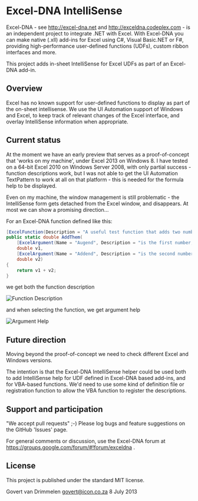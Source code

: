 Excel-DNA IntelliSense
======================
Excel-DNA - see http://excel-dna.net and http://exceldna.codeplex.com - is an independent project to integrate .NET with Excel.
With Excel-DNA you can make native (.xll) add-ins for Excel using C#, Visual Basic.NET or F#, providing high-performance user-defined functions (UDFs), custom ribbon interfaces and more.

This project adds in-sheet IntelliSense for Excel UDFs as part of an Excel-DNA add-in.

Overview
--------
Excel has no known support for user-defined functions to display as part of the on-sheet intellisense. We use the UI Automation support of Windows and Excel, to keep track of relevant changes of the Excel interface, and overlay IntelliSense information when appropriate.

Current status
--------------
At the moment we have an early preview that serves as a proof-of-concept that 'works on my machine', under Excel 2013 on Windows 8. I have tested on a 64-bit Excel 2010 on Windows Server 2008, with only partial success - function descriptions work, but I was not able to get the UI Automation TextPattern to work at all on that platform - this is needed for the formula help to be displayed.

Even on my machine, the window management is still problematic - the IntelliSense form gets detached from the Excel window, and disappears. At most we can show a promising direction...

For an Excel-DNA function defined like this:
```C#
[ExcelFunction(Description = "A useful test function that adds two numbers, and returns the sum.")]
public static double AddThem(
	[ExcelArgument(Name = "Augend", Description = "is the first number, to which will be added")] 
	double v1,
	[ExcelArgument(Name = "Addend", Description = "is the second number that will be added")]     
	double v2)
{
	return v1 + v2;
}
```
we get both the function description

![Function Description](https://raw.github.com/Excel-DNA/IntelliSense/master/Screenshots/FunctionDescription.PNG)

and when selecting the function, we get argument help

![Argument Help](https://raw.github.com/Excel-DNA/IntelliSense/master/Screenshots/ArgumentHelp.PNG)

Future direction
----------------
Moving beyond the proof-of-concept we need to check different Excel and Windows versions.

The intention is that the Excel-DNA IntelliSense helper could be used both to add IntelliSense help for UDF defined in Excel-DNA based add-ins, and for VBA-based functions. We'd need to use some kind of definition file or registration function to allow the VBA function to register the descriptions.

Support and participation
-------------------------
"We accept pull requests" ;-) Please log bugs and feature suggestions on the GitHub 'Issues' page.

For general comments or discussion, use the Excel-DNA forum at https://groups.google.com/forum/#!forum/exceldna .

License
-------
This project is published under the standard MIT license.


  Govert van Drimmelen
  govert@icon.co.za
  8 July 2013
  
